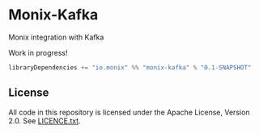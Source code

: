 # Monix-Kafka

Monix integration with Kafka

Work in progress!

```scala
libraryDependencies += "io.monix" %% "monix-kafka" % "0.1-SNAPSHOT"
```

## License

All code in this repository is licensed under the Apache License,
Version 2.0.  See [LICENCE.txt](./LICENSE.txt).
